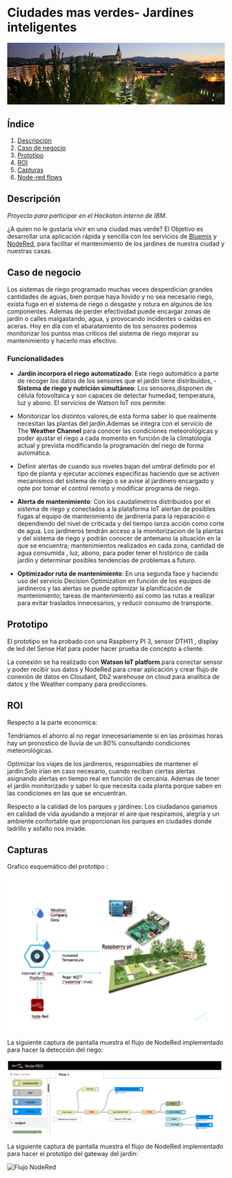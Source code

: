# Ciudades mas verdes- Jardines inteligentes


![Jardines Inteligentes](img/JardinesCiudad.png)

## Índice

1. [Descripción](https://github.com/aldupe/JardinesInteligentes#descripción)
2. [Caso de negocio](https://github.com/aldupe/JardinesInteligentes#caso-de-negocio)
3. [Prototipo](https://github.com/aldupe/JardinesInteligentes#prototipo)
4. [ROI](https://github.com/aldupe/JardinesInteligentes#roi)
5. [Capturas](https://github.com/aldupe/JardinesInteligentes#capturas)
6. [Node-red flows](https://github.com/aldupe/JardinesInteligentes/tree/master/node-red-flows)


## Descripción

*Proyecto para participar en el Hackaton interno de IBM.* 

¿A quien no le gustaría vivir en una ciudad mas verde? El Objetivo es desarrollar una aplicación rápida y sencilla con los servicios de [Bluemix](https://bluemix.net) y [NodeRed](https://nodered.org/), para facilitar el mantenimiento de los jardines de nuestra ciudad y nuestras casas.


## Caso de negocio

Los sistemas de riego programado muchas veces desperdician grandes cantidades de aguas, bien porque haya llovido y no sea necesario riego, exista fuga en el sistema de riego o desgaste y rotura en algunos de los componentes. Ademas de perder efectividad puede encargar zonas de jardín o calles malgastando, agua, y provocando incidentes o caídas en aceras. Hoy en día con el abaratamiento de los sensores podemos monitorizar los puntos mas críticos del sistema de riego mejorar su mantenimiento y hacerlo mas efectivo.

### Funcionalidades

- **Jardín incorpora el riego automatizado**: Este riego automático a parte de recoger los datos de los sensores que el jardín tiene distribuidos, - **Sistema de riego y nutrición simultáneo**: Los sensores,disponen de célula fotovoltaica y son capaces de detectar humedad, temperatura, luz y abono. El servicios de Watson IoT nos permite:
- Monitorizar los distintos valores,de esta forma saber lo que realmente necesitan las plantas del jardín.Ademas se integra con el servicio de The **Weather Channel** para conocer las condiciones meteorológicas y poder ajustar el riego a cada momento en función de la climatología actual y prevista modificando la programación del riego de forma automática. 
 
- Definir alertas de cuando sus niveles bajan del umbral definido por el tipo de planta y ejecutar acciones especificas haciendo que se activen mecanismos del sistema de riego o se avise al jardinero encargado y opte por tomar el control remoto y modificar programa de riego.

- **Alerta de mantenimiento**: Con los caudalimetros distribuidos por el sistema de riego y conectados a la plataforma IoT alertan de posibles fugas al equipo de mantenimiento de jardinería para la reparación o dependiendo del nivel de criticada y del tiempo lanza acción como corte de agua.
Los jardineros tendrán acceso a la monitorizacion de la plantas y del sistema de riego y podrán conocer de antemano la situación en la que se encuentra; mantenimientos realizados en cada zona, cantidad de agua consumida , luz, abono, para poder tener el histórico de cada jardín y determinar posibles tendencias de problemas a futuro.

- **Optimizador ruta de mantenimiento**: En una segunda fase y haciendo uso del servicio Decision Optimization en función de los equipos de jardineros y las alertas se puede optimizar la planificación de mantenimiento; tareas de mantenimiento así como las rutas a realizar para evitar traslados innecesarios, y reducir consumo de transporte. 


## Prototipo

El prototipo se ha probado con una Raspberry PI 3, sensor DTH11 , display de led del Sense Hat para poder hacer prueba de concepto a cliente.

La conexión se ha realizado con **Watson IoT platform**.para conectar sensor y poder recibir sus datos y NodeRed para crear aplicación y crear flujo de conexión de datos en  Cloudant,  Db2 warehouse on cloud para analítica de datos y the Weather company para predicciones.


## ROI


Respecto a la parte economica: 

Tendríamos el ahorro al no regar innecesariamente si en las próximas horas hay un pronostico de lluvia de un 80% consultando condiciones meteorológicas.

Optimizar los viajes de los jardineros, responsables de mantener el jardín:Solo irían en caso necesario, cuando reciban ciertas alertas asignando alertas en tiempo real en función de cercanía. Ademas de tener el jardín monitorizado y saber lo que necesita cada planta porque saben en las condiciones en las que se encuentran.

Respecto a la calidad de los parques y jardines: Los ciudadanos ganamos en calidad de vida ayudando a mejorar el aire que respiramos, alegría y un ambiente confortable que proporcionan los parques en ciudades donde ladrillo y asfalto nos invade.
 

## Capturas

Grafico esquemático del prototipo :

![Esquema](img/Esquema.png)

La siguiente captura de pantalla muestra el flujo de NodeRed implementado para hacer la detección del riego:

![Flujo NodeRed](img/FlujoRiego.png)

La siguiente captura de pantalla muestra el flujo de NodeRed implementado para hacer el prototipo del gateway del jardín:

![Flujo NodeRed](img/FlujoRiego1.png)




